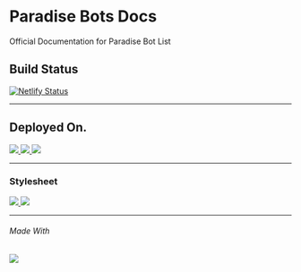 # Paradise Bots Docs
Official Documentation for Paradise Bot List


## Build Status
[![Netlify Status](https://api.netlify.com/api/v1/badges/f7c23833-3623-49fc-8f00-aa7630056a37/deploy-status)](https://app.netlify.com/sites/naughty-morse-04f767/deploys)

---

## Deployed On.

<a aria-label="Vercel" href="https://vercel.com">
  <img src="https://img.shields.io/badge/Vercel-success-brightgreen.svg?style=for-the-badge&logo=vercel&labelColor=000000&logoWidth=20">
</a>
<a aria-label="Netlify" href="https://netlify.com">
  <img src="https://img.shields.io/badge/Netlify-success-brightgreen.svg?style=for-the-badge&logo=netlify&labelColor=000000&logoWidth=20">
</a>
<a aria-label="Gatsby" href="https://gatsbyjs.com">
  <img src="https://img.shields.io/badge/Gatsby-success-brightgreen.svg?style=for-the-badge&logo=gatsby&labelColor=000000&logoWidth=20">
</a>

---

### Stylesheet

<a aria-label="css" href="">
  <img src="https://img.shields.io/badge/stylesheet-css3-blue.svg?style=for-the-badge&logo=css3&labelColor=000000&logoWidth=20">
</a>

<a aria-label="Bootstrap" href="https://getbootstrap.com/">
  <img src="https://img.shields.io/badge/stylesheet-bootstrap-blue.svg?style=for-the-badge&logo=bootstrap&labelColor=000000&logoWidth=20">
</a>

---

###### Made With
<a aria-label="React.js" href="https://reactjs.org/">
  <img src="https://img.shields.io/badge/React.js-v16.5.1-brightgreen.svg?style=for-the-badge&logo=react&labelColor=000000&logoWidth=20">
</a>
